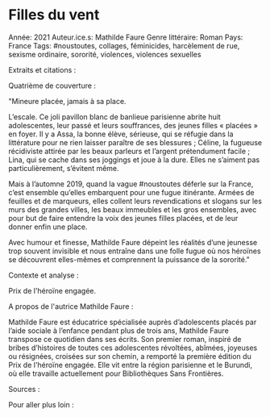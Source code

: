 # Filles du vent

Année: 2021
Auteur.ice.s: Mathilde Faure
Genre littéraire: Roman
Pays: France
Tags: #noustoutes, collages, féminicides, harcèlement de rue, sexisme ordinaire, sororité, violences, violences sexuelles

Extraits et citations : 

Quatrième de couverture :

"Mineure placée, jamais à sa place. 

L’escale. Ce joli pavillon blanc de banlieue parisienne abrite huit adolescentes, leur passé et leurs souffrances, des jeunes filles « placées » en foyer. Il y a Assa, la bonne élève, sérieuse, qui se réfugie dans la littérature pour ne rien laisser paraître de ses blessures ; Céline, la fugueuse récidiviste attirée par les beaux parleurs et l’argent prétendument facile ; Lina, qui se cache dans ses joggings et joue à la dure. Elles ne s’aiment pas particulièrement, s’évitent même.

Mais à l’automne 2019, quand la vague #noustoutes déferle sur la France, c’est ensemble qu’elles embarquent pour une fugue itinérante. Armées de feuilles et de marqueurs, elles collent leurs revendications et slogans sur les murs des grandes villes, les beaux immeubles et les gros ensembles, avec pour but de faire entendre la voix des jeunes filles placées, et de leur donner enfin une place.

Avec humour et finesse, Mathilde Faure dépeint les réalités d’une jeunesse trop souvent invisible et nous entraîne dans une folle fugue où nos héroïnes se découvrent elles-mêmes et comprennent la puissance de la sororité."

Contexte et analyse : 

Prix de l'héroïne engagée. 

A propos de l'autrice Mathilde Faure :

Mathilde Faure est éducatrice spécialisée auprès d’adolescents placés par l’aide sociale à l’enfance pendant plus de trois ans, Mathilde Faure transpose ce quotidien dans ses écrits. Son premier roman, inspiré de bribes d’histoires de toutes ces adolescentes révoltées, abîmées, joyeuses ou résignées, croisées sur son chemin, a remporté la première édition du Prix de l'héroïne engagée. Elle vit entre la région parisienne et le Burundi, où elle travaille actuellement pour Bibliothèques Sans Frontières.

Sources : 

Pour aller plus loin :